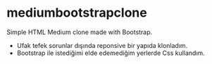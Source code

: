 # mediumbootstrapclone
Simple HTML Medium clone made with Bootstrap.

* Ufak tefek sorunlar dışında reponsive bir yapıda klonladım.
* Bootstrap ile istediğimi elde edemediğim yerlerde Css kullandım.

